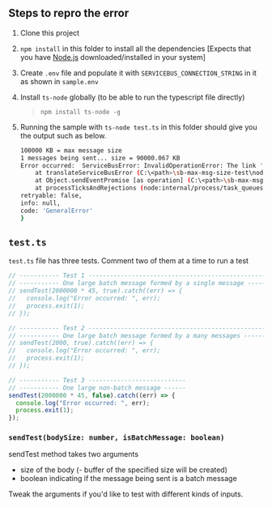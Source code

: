 ## Steps to repro the error

1. Clone this project
2. `npm install` in this folder to install all the dependencies [Expects that you have [Node.js](https://nodejs.org/en/download/) downloaded/installed in your system]
3. Create `.env` file and populate it with `SERVICEBUS_CONNECTION_STRING` in it as shown in `sample.env`
4. Install `ts-node` globally (to be able to run the typescript file directly)
   > `npm install ts-node -g`
5. Running the sample with `ts-node test.ts` in this folder should give you the output such as below.

    ```bash
    100000 KB = max message size
    1 messages being sent... size = 90000.067 KB
    Error occurred:  ServiceBusError: InvalidOperationError: The link 'G1:3360212:queue-random-1930-2e2e81cc-d80f-e347-95b7-672dba6217ec' is force detached by the broker because publisher(link22) received a batch message with no data in it. Detach origin: Publisher.
        at translateServiceBusError (C:\<path>\sb-max-msg-size-test\node_modules\@azure\service-bus\src\serviceBusError.ts:174:12)
        at Object.sendEventPromise [as operation] (C:\<path>\sb-max-msg-size-test\node_modules\@azure\service-bus\src\core\messageSender.ts:266:33)
        at processTicksAndRejections (node:internal/process/task_queues:96:5) {
    retryable: false,
    info: null,
    code: 'GeneralError'
    }
    ```

## `test.ts`

`test.ts` file has three tests. Comment two of them at a time to run a test

```ts
// ----------- Test 1 -------------------------------------------------
// ----------- One large batch message formed by a single message -----
// sendTest(2000000 * 45, true).catch((err) => {
//   console.log("Error occurred: ", err);
//   process.exit(1);
// });

// ----------- Test 2 -------------------------------------------------
// ----------- One large batch message formed by a many messages ------
// sendTest(2000, true).catch((err) => {
//   console.log("Error occurred: ", err);
//   process.exit(1);
// });

// ----------- Test 3 ---------------------------
// ----------- One large non-batch message ------
sendTest(2000000 * 45, false).catch((err) => {
  console.log("Error occurred: ", err);
  process.exit(1);
});
```

### `sendTest(bodySize: number, isBatchMessage: boolean)`

sendTest method takes two arguments
- size of the body (- buffer of the specified size will be created)
- boolean indicating if the message being sent is a batch message

Tweak the arguments if you'd like to test with different kinds of inputs.
